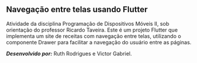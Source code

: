 ## Navegação entre telas usando Flutter
Atividade da disciplina Programação de Dispositivos Móveis II, sob orientação do professor Ricardo Taveira.
Este é um projeto Flutter que implementa um site de receitas com navegação entre telas, utilizando o componente Drawer para facilitar a navegação do usuário entre as páginas.

***Desenvolvido por:*** Ruth Rodrigues e Victor Gabriel.
